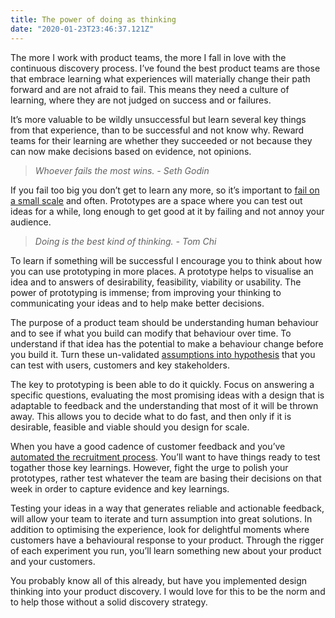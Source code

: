 ```yaml
---
title: The power of doing as thinking
date: "2020-01-23T23:46:37.121Z"
---
```


The more I work with product teams, the more I fall in love with the continuous discovery process. I’ve found the best product teams are those that embrace learning what experiences will materially change their path forward and are not afraid to fail. This means they need a culture of learning, where they are not judged on success and or failures. 

It’s more valuable to be wildly unsuccessful but learn several key things from that experience, than to be successful and not know why. Reward teams for their learning are whether they succeeded or not because they can now make decisions based on evidence, not opinions. 

> _Whoever fails the most wins. - Seth Godin_

If you fail too big you don’t get to learn any more, so it’s important to [fail on a small scale]() and often. Prototypes are a space where you can test out ideas for a while, long enough to get good at it by failing and not annoy your audience. 

> _Doing is the best kind of thinking. - Tom Chi_

To learn if something will be successful I encourage you to think about how you can use prototyping in more places. A prototype helps to visualise an idea and to answers of desirability, feasibility, viability or usability. The power of prototyping is immense; from improving your thinking to communicating your ideas and to help make better decisions. 

The purpose of a product team should be understanding human behaviour and to see if what you build can modify that behaviour over time. To understand if that idea has the potential to make a behaviour change before you build it. Turn these un-validated [assumptions into hypothesis](https://rsimms.com/turn-assumptions-into-hypothesis) that you can test with users, customers and key stakeholders. 

The key to prototyping is been able to do it quickly. Focus on answering a specific questions, evaluating the most promising ideas with a design that is adaptable to feedback and the understanding that most of it will be thrown away. This allows you to decide what to do fast, and then only if it is desirable, feasible and viable should you design for scale.

When you have a good cadence of customer feedback and you’ve [automated the recruitment process](https://rsimms.com/p/the-deliberate-practice-of-product). You’ll want to have things ready to test togather those key learnings. However, fight the urge to polish your prototypes, rather test whatever the team are basing their decisions on that week in order to capture evidence and key learnings. 

Testing your ideas in a way that generates reliable and actionable feedback, will allow your team to iterate and turn assumption into great solutions. In addition to optimising the experience, look for delightful moments where customers have a behavioural response to your product. Through the rigger of each experiment you run, you’ll learn something new about your product and your customers. 

You probably know all of this already, but have you implemented design thinking into your product discovery. I would love for this to be the norm and to help those without a solid discovery strategy.



